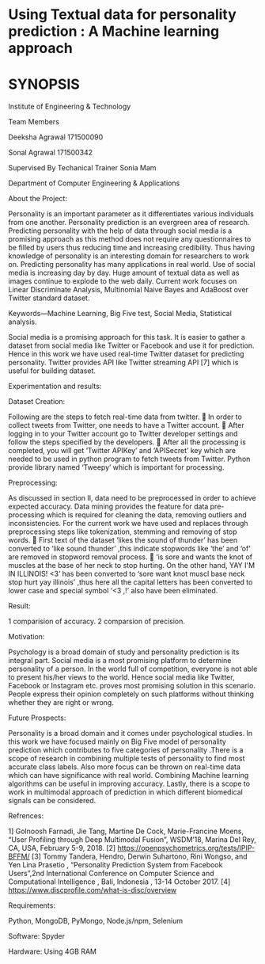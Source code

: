 
        
# Using Textual data for personality prediction :  A Machine learning approach
 

        
# SYNOPSIS 


Institute of Engineering & Technology 

Team Members

Deeksha Agrawal
171500090

Sonal Agrawal
171500342

Supervised By
Techanical Trainer
Sonia Mam

Department of Computer Engineering & Applications


About the Project: 
   

Personality is an important parameter as it differentiates various individuals from one another. Personality prediction is an evergreen area of research. Predicting personality with the help of data through social media is a promising approach as this method does not require any questionnaires to be filled by users thus reducing time and increasing credibility. 
 Thus having knowledge of personality is an interesting domain for researchers to work on. Predicting personality has many applications in real world. Use of social media is increasing day by day. Huge amount of textual data as well as images continue to explode to the web daily. Current work focuses on Linear Discriminate Analysis, Multinomial Naive Bayes and AdaBoost over Twitter standard dataset.

Keywords—Machine Learning, Big Five test, Social Media, Statistical analysis.  

Social media is a promising approach for this task. It is easier to gather a dataset from social media like Twitter or Facebook and use it for prediction. Hence in this work we have used real-time Twitter dataset for predicting personality. Twitter provides API like Twitter streaming API [7] which is useful for building dataset.


Experimentation and results:

Dataset Creation:

Following are the steps to fetch real-time data from twitter.
 In order to collect tweets from Twitter, one needs to 
have a Twitter account.
 After logging in to your Twitter account go to 
Twitter developer settings and follow the steps 
specified by the developers. 
 After all the processing is completed, you will get 
‘Twitter APIKey’ and ‘APISecret’ key which are 
needed to be used in python program to fetch tweets 
from Twitter.
Python provide library named ‘Tweepy’ which is important for processing. 


Preprocessing:

As discussed in section II, data need to be preprocessed in order to achieve expected accuracy. Data mining provides the feature for data pre-processing which is required for cleaning the data, removing outliers and inconsistencies. For the current work we have used and replaces through preprocessing steps like tokenization, stemming and removing of stop words.
 First text of the dataset ‘likes the sound of thunder’ has been converted to ‘like sound thunder’ ,this indicate stopwords like ‘the’ and ‘of’ are removed in 
stopword removal process.
 ‘is sore and wants the knot of muscles at the base of her neck to stop hurting. On the other hand, YAY I'M IN ILLINOIS! <3’ has been converted to ‘sore want knot muscl base neck stop hurt yay illinois’ ,thus here all the capital letters has been converted to lower case and special symbol ‘<3 ,!’ also have been eliminated.

Result:

1  comparision of accuracy.
2  comparsion of precision.


Motivation:

Psychology is a broad domain of study and personality prediction is its integral part. Social media is a most promising platform to determine personality of a person. In the world full of competition, everyone is not able to present his/her views to the world. Hence social media like Twitter, Facebook or Instagram etc. proves most promising solution in this scenario. People express their opinion completely on such platforms without thinking whether they are right or wrong.


Future Prospects:

Personality is a broad domain and it comes under psychological studies.
In this work we have focused mainly on Big Five model of personality prediction which contributes to five categories of personality .There is a scope of research in combining multiple tests of personality to find most accurate class labels. Also more focus can be thrown on real-time data which can have significance with real world.
Combining Machine learning algorithms can be useful in improving accuracy. 
Lastly, there is a scope to work in multimodal approach of prediction in which different biomedical signals can be considered.


Refrences:

1] Golnoosh Farnadi, Jie Tang, Martine De Cock, Marie-Francine Moens, 
“User Profiling through Deep Multimodal Fusion”, WSDM’18, Marina Del 
Rey, CA, USA, February 5-9, 2018.
[2] https://openpsychometrics.org/tests/IPIP-BFFM/
[3] Tommy Tandera, Hendro, Derwin Suhartono, Rini Wongso, and Yen Lina 
Prasetio , “Personality Prediction System from Facebook Users”,2nd 
International Conference on Computer Science and Computational 
Intelligence , Bali, Indonesia , 13-14 October 2017.
[4] https://www.discprofile.com/what-is-disc/overview




Requirements:
     
Python, MongoDB, PyMongo, Node.js/npm, Selenium

Software:   Spyder

Hardware: Using 4GB RAM
     



















